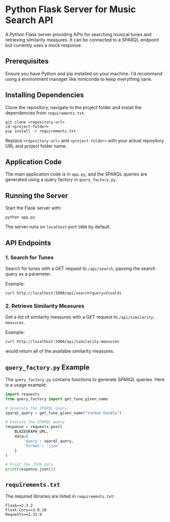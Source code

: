 
# Python Flask Server for Music Search API

A Python Flask server providing APIs for searching musical tunes and retrieving similarity measures. It can be connected to a SPARQL endpoint but currently uses a mock response.

## Prerequisites

Ensure you have Python and pip installed on your machine. I'd recommend using a environment manager like miniconda to keep everything sane.

## Installing Dependencies

Clone the repository, navigate to the project folder and install the dependencies from `requirements.txt`.

```
git clone <repository-url>
cd <project-folder>
pip install -r requirements.txt
```

Replace `<repository-url>` and `<project-folder>` with your actual repository URL and project folder name.

## Application Code

The main application code is in `app.py`, and the SPARQL queries are generated using a query factory in `query_factory.py`.

## Running the Server

Start the Flask server with:

```
python app.py
```

The server runs on `localhost` port `5000` by default.

## API Endpoints

### 1. Search for Tunes

Search for tunes with a GET request to `/api/search`, passing the search query as a parameter.

Example:

```
curl http://localhost:5000/api/search?query=Vivaldi
```

### 2. Retrieve Similarity Measures

Get a list of similarity measures with a GET request to `/api/similarity-measures`.  

Example:

```
curl http://localhost:5000/api/similarity-measures
```
would return all of the available similarity measures.

## `query_factory.py` Example

The `query_factory.py` contains functions to generate SPARQL queries. Here is a usage example:

```python
import requests
from query_factory import get_tune_given_name

# Generate the SPARQL query
sparql_query = get_tune_given_name("Yankee Doodle")

# Execute the SPARQL query
response = requests.post(
    BLAZEGRAPH_URL,
    data={
        'query': sparql_query,
        'format': 'json'
    }
)

# Print the JSON data
print(response.json())
```

## `requirements.txt`

The required libraries are listed in `requirements.txt`:

```
Flask==2.3.2
Flask_Cors==3.0.10
Requests==2.31.0
```

